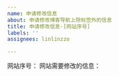 ```yaml
---
name: 申请修改信息
about: 申请修改博客导航上除标签外的信息
title: 申请修改信息-[网站序号]
labels: ''
assignees: linlinzzo

---
```


网站序号：
网站需要修改的信息：
